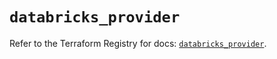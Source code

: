# `databricks_provider`

Refer to the Terraform Registry for docs: [`databricks_provider`](https://registry.terraform.io/providers/databricks/databricks/1.86.0/docs/resources/provider).
